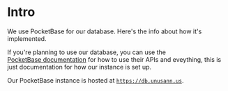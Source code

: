 # Intro

We use PocketBase for our database. Here's the info about how it's implemented.

If you're planning to use our database, you can use the <a href="https://pocketbase.io/docs" target="_blank">PocketBase&nbsp;documentation</a> for how to use their APIs and eveything, this is just documentation for how our instance is set up.

Our PocketBase instance is hosted at [`https://db.unusann.us`](https://db.unusann.us).
